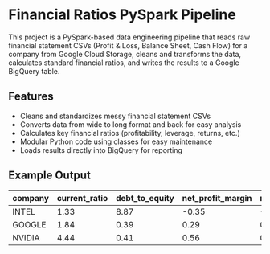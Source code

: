 # Financial Ratios PySpark Pipeline

This project is a PySpark-based data engineering pipeline that reads raw financial statement CSVs (Profit & Loss, Balance Sheet, Cash Flow) for a company from Google Cloud Storage, cleans and transforms the data, calculates standard financial ratios, and writes the results to a Google BigQuery table.

## Features

- Cleans and standardizes messy financial statement CSVs
- Converts data from wide to long format and back for easy analysis
- Calculates key financial ratios (profitability, leverage, returns, etc.)
- Modular Python code using classes for easy maintenance
- Loads results directly into BigQuery for reporting

## Example Output

| company | current_ratio | debt_to_equity | net_profit_margin | return_on_equity |
|---------|--------------|----------------|-------------------|------------------|
| INTEL   | 1.33         | 8.87           | -0.35             | -0.18            |
| GOOGLE  | 1.84         | 0.39           | 0.29              | 0.31             |
| NVIDIA  | 4.44         | 0.41           | 0.56              | 0.92             |

